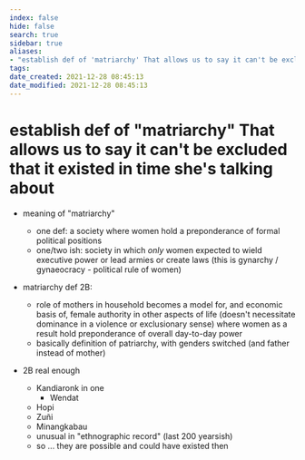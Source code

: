 ```yaml
---
index: false
hide: false
search: true
sidebar: true
aliases:
- "establish def of 'matriarchy' That allows us to say it can't be excluded that it existed in time she's talking about"
tags:
date_created: 2021-12-28 08:45:13
date_modified: 2021-12-28 08:45:13
---
```


# establish def of "matriarchy" That allows us to say it can't be excluded that it existed in time she's talking about


- meaning of "matriarchy"
	- one def: a society where women hold a preponderance of formal political positions
	- one/two ish: society in which *only* women expected to wield executive power or lead armies or create laws (this is gynarchy / gynaeocracy - political rule of women)
- matriarchy def 2B: 
	- role of mothers in household becomes a model for, and economic basis of, female authority in other aspects of life (doesn't necessitate dominance in a violence or exclusionary sense) where women as a result hold preponderance of overall day-to-day power
	- basically definition of patriarchy, with genders switched (and father instead of mother)

- 2B real enough
	- Kandiaronk in one
		- Wendat
	- Hopi
	- Zuñi
	- Minangkabau
	- unusual in "ethnographic record" (last 200 yearsish)
	- so ... they are possible and could have existed then